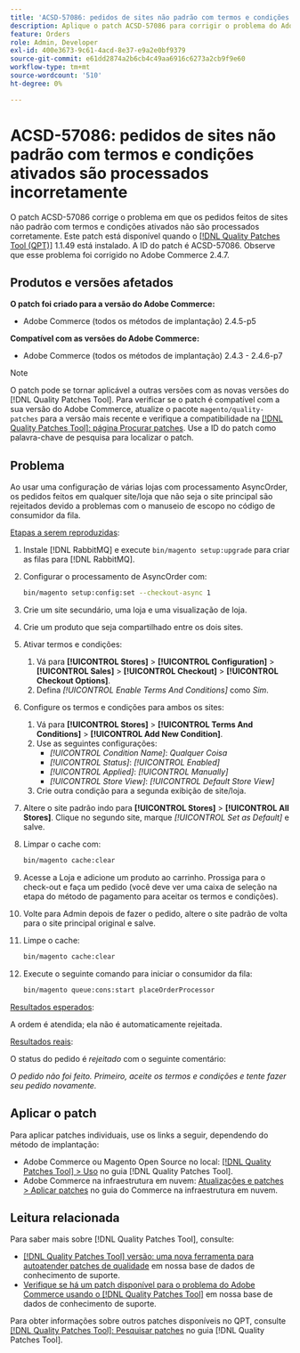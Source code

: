 ```yaml
---
title: 'ACSD-57086: pedidos de sites não padrão com termos e condições ativados são processados incorretamente'
description: Aplique o patch ACSD-57086 para corrigir o problema do Adobe Commerce em que os pedidos feitos de sites não padrão com termos e condições ativados não são processados corretamente.
feature: Orders
role: Admin, Developer
exl-id: 400e3673-9c61-4acd-8e37-e9a2e0bf9379
source-git-commit: e61dd2874a2b6cb4c49aa6916c6273a2cb9f9e60
workflow-type: tm+mt
source-wordcount: '510'
ht-degree: 0%

---
```


# ACSD-57086: pedidos de sites não padrão com termos e condições ativados são processados incorretamente

O patch ACSD-57086 corrige o problema em que os pedidos feitos de sites não padrão com termos e condições ativados não são processados corretamente. Este patch está disponível quando o [[!DNL Quality Patches Tool (QPT)]](/help/announcements/adobe-commerce-announcements/magento-quality-patches-released-new-tool-to-self-serve-quality-patches.md) 1.1.49 está instalado. A ID do patch é ACSD-57086. Observe que esse problema foi corrigido no Adobe Commerce 2.4.7.

## Produtos e versões afetados

**O patch foi criado para a versão do Adobe Commerce:**

* Adobe Commerce (todos os métodos de implantação) 2.4.5-p5

**Compatível com as versões do Adobe Commerce:**

* Adobe Commerce (todos os métodos de implantação) 2.4.3 - 2.4.6-p7

>[!NOTE]
>
>O patch pode se tornar aplicável a outras versões com as novas versões do [!DNL Quality Patches Tool]. Para verificar se o patch é compatível com a sua versão do Adobe Commerce, atualize o pacote `magento/quality-patches` para a versão mais recente e verifique a compatibilidade na [[!DNL Quality Patches Tool]: página Procurar patches](https://experienceleague.adobe.com/tools/commerce-quality-patches/index.html). Use a ID do patch como palavra-chave de pesquisa para localizar o patch.

## Problema

Ao usar uma configuração de várias lojas com processamento AsyncOrder, os pedidos feitos em qualquer site/loja que não seja o site principal são rejeitados devido a problemas com o manuseio de escopo no código de consumidor da fila.

<u>Etapas a serem reproduzidas</u>:

1. Instale [!DNL RabbitMQ] e execute `bin/magento setup:upgrade` para criar as filas para [!DNL RabbitMQ].
1. Configurar o processamento de AsyncOrder com:

   ```bash
   bin/magento setup:config:set --checkout-async 1
   ```

1. Crie um site secundário, uma loja e uma visualização de loja.
1. Crie um produto que seja compartilhado entre os dois sites.
1. Ativar termos e condições:
   1. Vá para **[!UICONTROL Stores]** > **[!UICONTROL Configuration]** > **[!UICONTROL Sales]** > **[!UICONTROL Checkout]** > **[!UICONTROL Checkout Options]**.
   1. Defina *[!UICONTROL Enable Terms And Conditions]* como *Sim*.
1. Configure os termos e condições para ambos os sites:
   1. Vá para **[!UICONTROL Stores]** > **[!UICONTROL Terms And Conditions]** > **[!UICONTROL Add New Condition]**.
   1. Use as seguintes configurações:
      * *[!UICONTROL Condition Name]*: *Qualquer Coisa*
      * *[!UICONTROL Status]*: *[!UICONTROL Enabled]*
      * *[!UICONTROL Applied]*: *[!UICONTROL Manually]*
      * *[!UICONTROL Store View]*: *[!UICONTROL Default Store View]*
   1. Crie outra condição para a segunda exibição de site/loja.
1. Altere o site padrão indo para **[!UICONTROL Stores]** > **[!UICONTROL All Stores]**. Clique no segundo site, marque *[!UICONTROL Set as Default]* e salve.
1. Limpar o cache com:

   ```bash
   bin/magento cache:clear
   ```

1. Acesse a Loja e adicione um produto ao carrinho. Prossiga para o check-out e faça um pedido (você deve ver uma caixa de seleção na etapa do método de pagamento para aceitar os termos e condições).
1. Volte para Admin depois de fazer o pedido, altere o site padrão de volta para o site principal original e salve.
1. Limpe o cache:

   ```bash
   bin/magento cache:clear
   ```

1. Execute o seguinte comando para iniciar o consumidor da fila:

   ```bash
   bin/magento queue:cons:start placeOrderProcessor
   ```

<u>Resultados esperados</u>:

A ordem é atendida; ela não é automaticamente rejeitada.

<u>Resultados reais</u>:

O status do pedido é *rejeitado* com o seguinte comentário:

*O pedido não foi feito. Primeiro, aceite os termos e condições e tente fazer seu pedido novamente.*

## Aplicar o patch

Para aplicar patches individuais, use os links a seguir, dependendo do método de implantação:

* Adobe Commerce ou Magento Open Source no local: [[!DNL Quality Patches Tool] > Uso](https://experienceleague.adobe.com/docs/commerce-operations/tools/quality-patches-tool/usage.html) no guia [!DNL Quality Patches Tool].
* Adobe Commerce na infraestrutura em nuvem: [Atualizações e patches > Aplicar patches](https://experienceleague.adobe.com/docs/commerce-cloud-service/user-guide/develop/upgrade/apply-patches.html) no guia do Commerce na infraestrutura em nuvem.

## Leitura relacionada

Para saber mais sobre [!DNL Quality Patches Tool], consulte:

* [[!DNL Quality Patches Tool] versão: uma nova ferramenta para autoatender patches de qualidade](/help/announcements/adobe-commerce-announcements/magento-quality-patches-released-new-tool-to-self-serve-quality-patches.md) em nossa base de dados de conhecimento de suporte.
* [Verifique se há um patch disponível para o problema do Adobe Commerce usando o [!DNL Quality Patches Tool]](/help/support-tools/patches-available-in-qpt-tool/check-patch-for-magento-issue-with-magento-quality-patches.md) em nossa base de dados de conhecimento de suporte.

Para obter informações sobre outros patches disponíveis no QPT, consulte [[!DNL Quality Patches Tool]: Pesquisar patches](https://experienceleague.adobe.com/tools/commerce-quality-patches/index.html) no guia [!DNL Quality Patches Tool].
